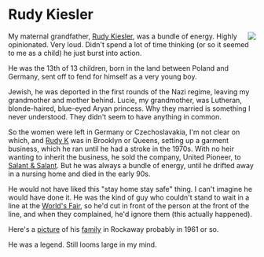# Rudy Kiesler
<img src="http://static.scripting.com/larryKing/images/2013/08/07/ohRudy.gif" border="0" align="right">My maternal grandfather, <a href="http://rudykiesler.com/">Rudy Kiesler</a>, was a bundle of energy. Highly opinionated. Very loud. Didn't spend a lot of time thinking (or so it seemed to me as a child) he just burst into action. 

He was the 13th of 13 children, born in the land between Poland and Germany, sent off to fend for himself as a very young boy. 

Jewish, he was deported in the first rounds of the Nazi regime, leaving my grandmother and mother behind. Lucie, my grandmother, was Lutheran, blonde-haired, blue-eyed Aryan princess. Why they married is something I never understood. They didn't seem to have anything in common.

So the women were left in Germany or Czechoslavakia, I'm not clear on which, and <a href="https://duckduckgo.com/?q=site%3Ascripting.com+rudy+kiesler&t=hy&ia=web">Rudy K</a> was in Brooklyn or Queens, setting up a garment business, which he ran until he had a stroke in the 1970s. With no heir wanting to inherit the business, he sold the company, United Pioneer, to <a href="https://www.referenceforbusiness.com/history2/53/Salant-Corporation.html">Salant & Salant</a>. But he was always a bundle of energy, until he drifted away in a nursing home and died in the early 90s.

He would not have liked this "stay home stay safe" thing. I can't imagine he would have done it. He was the kind of guy who couldn't stand to wait in a line at the <a href="https://en.wikipedia.org/wiki/1964_New_York_World%27s_Fair">World's Fair</a>, so he'd cut in front of the person at the front of the line, and when they complained, he'd ignore them (this actually happened). 

Here's a <a href="http://scripting.com/images/2001/09/22/kieslers.gif">picture</a> of his <a href="http://scripting.com/2001/09/22.html#l60a1aad9dbba17d33466766294610e29">family</a> in Rockaway probably in 1961 or so. 

He was a legend. Still looms large in my mind. 

